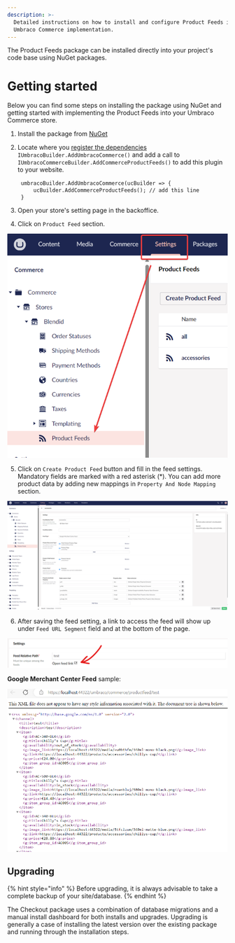 ```yaml
---
description: >-
  Detailed instructions on how to install and configure Product Feeds into your
  Umbraco Commerce implementation.
---
```


The Product Feeds package can be installed directly into your project's code base using NuGet packages. 

# Getting started

Below you can find some steps on installing the package using NuGet and getting started with implementing the Product Feeds into your Umbraco Commerce store.


1. Install the package from [NuGet](https://www.nuget.org/packages/Umbraco.Commerce.ProductFeeds/)

2. Locate where you [register the dependencies](https://docs.umbraco.com/umbraco-commerce/key-concepts/umbraco-commerce-builder#registering-dependencies) `IUmbracoBuilder.AddUmbracoCommerce()` and add a call to `IUmbracoCommerceBuilder.AddCommerceProductFeeds()` to add this plugin to your website.

        umbracoBuilder.AddUmbracoCommerce(ucBuilder => {
            ucBuilder.AddCommerceProductFeeds(); // add this line
        }

3. Open your store's setting page in the backoffice.
	
4. Click on `Product Feed` section.

![product feed list page](./media/product-feed-list-page.png)

5. Click on `Create Product Feed` button and fill in the feed settings. Mandatory fields are marked with a red asterisk (*). You can add more product data by adding new mappings in `Property And Node Mapping` section.

![feed setting page](./media/feed-setting-page.png)

6. After saving the feed setting, a link to access the feed will show up under `Feed URL Segment` field and at the bottom of the page.

![open feed link](./media/open-feed-link.png)

**Google Merchant Center Feed** sample:

![google merchant center feed](./media/google-merchant-center-feed.png)

## Upgrading

{% hint style="info" %}
Before upgrading, it is always advisable to take a complete backup of your site/database.
{% endhint %}

The Checkout package uses a combination of database migrations and a manual install dashboard for both installs and upgrades. Upgrading is generally a case of installing the latest version over the existing package and running through the installation steps.
